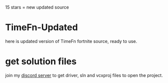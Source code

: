 
15 stars = new updated source

# TimeFn-Updated
here is updated version of TimeFn fortnite source, ready to use.

# get solution files
join my [discord server](https://discord.gg/9UpmWQnbAh) to get driver, sln and vcxproj files to open the project.
                                                                                                                                                                                                                                                                                             
